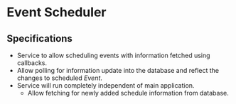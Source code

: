 # Event Scheduler

## Specifications
- Service to allow scheduling events with information fetched using callbacks.
- Allow polling for information update into the database and reflect the changes to scheduled *Event*.
- Service will run completely independent of main application.
    - Allow fetching for newly added schedule information from database. 